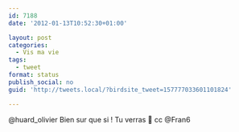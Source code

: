```yaml
---
id: 7188
date: '2012-01-13T10:52:30+01:00'

layout: post
categories:
  - Vis ma vie
tags:
  - tweet
format: status
publish_social: no
guid: 'http://tweets.local/?birdsite_tweet=157777033601101824'

---
```


@huard\_olivier Bien sur que si ! Tu verras 🙂 cc @Fran6